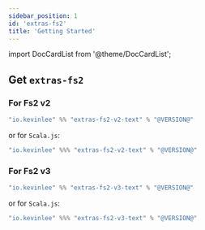 ```yaml
---
sidebar_position: 1
id: 'extras-fs2'
title: 'Getting Started'
---
```

import DocCardList from '@theme/DocCardList';

## Get `extras-fs2`

### For Fs2 v2
```scala
"io.kevinlee" %% "extras-fs2-v2-text" % "@VERSION@"
```
or for `Scala.js`:
```scala
"io.kevinlee" %%% "extras-fs2-v2-text" % "@VERSION@"
```

### For Fs2 v3
```scala
"io.kevinlee" %% "extras-fs2-v3-text" % "@VERSION@"
```
or for `Scala.js`:
```scala
"io.kevinlee" %%% "extras-fs2-v3-text" % "@VERSION@"
```

<DocCardList />

